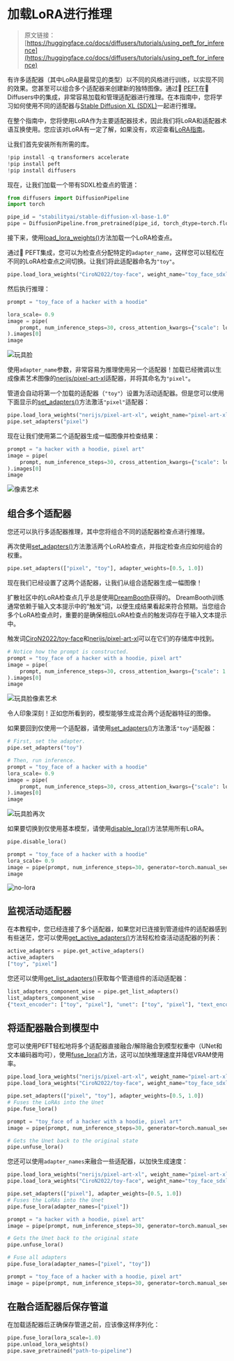 # 加载LoRA进行推理

> 原文链接：[https://huggingface.co/docs/diffusers/tutorials/using_peft_for_inference](https://huggingface.co/docs/diffusers/tutorials/using_peft_for_inference)

有许多适配器（其中LoRA是最常见的类型）以不同的风格进行训练，以实现不同的效果。您甚至可以组合多个适配器来创建新的独特图像。通过🤗 [PEFT](https://huggingface.co/docs/peft/index)在🤗 Diffusers中的集成，非常容易加载和管理适配器进行推理。在本指南中，您将学习如何使用不同的适配器与[Stable Diffusion XL (SDXL)](../api/pipelines/stable_diffusion/stable_diffusion_xl)一起进行推理。

在整个指南中，您将使用LoRA作为主要适配器技术，因此我们将LoRA和适配器术语互换使用。您应该对LoRA有一定了解，如果没有，欢迎查看[LoRA指南](https://huggingface.co/docs/peft/conceptual_guides/lora)。

让我们首先安装所有所需的库。

```py
!pip install -q transformers accelerate
!pip install peft
!pip install diffusers
```

现在，让我们加载一个带有SDXL检查点的管道：

```py
from diffusers import DiffusionPipeline
import torch

pipe_id = "stabilityai/stable-diffusion-xl-base-1.0"
pipe = DiffusionPipeline.from_pretrained(pipe_id, torch_dtype=torch.float16).to("cuda")
```

接下来，使用[load_lora_weights()](/docs/diffusers/v0.26.3/en/api/loaders/lora#diffusers.loaders.StableDiffusionXLLoraLoaderMixin.load_lora_weights)方法加载一个LoRA检查点。

通过🤗 PEFT集成，您可以为检查点分配特定的`adapter_name`，这样您可以轻松在不同的LoRA检查点之间切换。让我们将此适配器命名为`"toy"`。

```py
pipe.load_lora_weights("CiroN2022/toy-face", weight_name="toy_face_sdxl.safetensors", adapter_name="toy")
```

然后执行推理：

```py
prompt = "toy_face of a hacker with a hoodie"

lora_scale= 0.9
image = pipe(
    prompt, num_inference_steps=30, cross_attention_kwargs={"scale": lora_scale}, generator=torch.manual_seed(0)
).images[0]
image
```

![玩具脸](../Images/5113690135aa0bd78ddd1d3e7c53479d.png)

使用`adapter_name`参数，非常容易为推理使用另一个适配器！加载已经微调以生成像素艺术图像的[nerijs/pixel-art-xl](https://huggingface.co/nerijs/pixel-art-xl)适配器，并将其命名为`"pixel"`。

管道会自动将第一个加载的适配器（`"toy"`）设置为活动适配器。但是您可以使用下面显示的[set_adapters()](/docs/diffusers/v0.26.3/en/api/loaders/unet#diffusers.loaders.UNet2DConditionLoadersMixin.set_adapters)方法激活`"pixel"`适配器：

```py
pipe.load_lora_weights("nerijs/pixel-art-xl", weight_name="pixel-art-xl.safetensors", adapter_name="pixel")
pipe.set_adapters("pixel")
```

现在让我们使用第二个适配器生成一幅图像并检查结果：

```py
prompt = "a hacker with a hoodie, pixel art"
image = pipe(
    prompt, num_inference_steps=30, cross_attention_kwargs={"scale": lora_scale}, generator=torch.manual_seed(0)
).images[0]
image
```

![像素艺术](../Images/d01ebc0347358d4583b5ade26b841a6f.png)

## 组合多个适配器

您还可以执行多适配器推理，其中您将组合不同的适配器检查点进行推理。

再次使用[set_adapters()](/docs/diffusers/v0.26.3/en/api/loaders/unet#diffusers.loaders.UNet2DConditionLoadersMixin.set_adapters)方法激活两个LoRA检查点，并指定检查点应如何组合的权重。

```py
pipe.set_adapters(["pixel", "toy"], adapter_weights=[0.5, 1.0])
```

现在我们已经设置了这两个适配器，让我们从组合适配器生成一幅图像！

扩散社区中的LoRA检查点几乎总是使用[DreamBooth](https://huggingface.co/docs/diffusers/main/en/training/dreambooth)获得的。 DreamBooth训练通常依赖于输入文本提示中的“触发”词，以便生成结果看起来符合预期。当您组合多个LoRA检查点时，重要的是确保相应LoRA检查点的触发词存在于输入文本提示中。

触发词[CiroN2022/toy-face](https://hf.co/CiroN2022/toy-face)和[nerijs/pixel-art-xl](https://hf.co/nerijs/pixel-art-xl)可以在它们的存储库中找到。

```py
# Notice how the prompt is constructed.
prompt = "toy_face of a hacker with a hoodie, pixel art"
image = pipe(
    prompt, num_inference_steps=30, cross_attention_kwargs={"scale": 1.0}, generator=torch.manual_seed(0)
).images[0]
image
```

![玩具脸像素艺术](../Images/99de7c335e766f24d86d686716cfbe1c.png)

令人印象深刻！正如您所看到的，模型能够生成混合两个适配器特征的图像。

如果要回到仅使用一个适配器，请使用[set_adapters()](/docs/diffusers/v0.26.3/en/api/loaders/unet#diffusers.loaders.UNet2DConditionLoadersMixin.set_adapters)方法激活`"toy"`适配器：

```py
# First, set the adapter.
pipe.set_adapters("toy")

# Then, run inference.
prompt = "toy_face of a hacker with a hoodie"
lora_scale= 0.9
image = pipe(
    prompt, num_inference_steps=30, cross_attention_kwargs={"scale": lora_scale}, generator=torch.manual_seed(0)
).images[0]
image
```

![玩具脸再次](../Images/c176e32c69a0df1e6ed4b22f5a94350b.png)

如果要切换到仅使用基本模型，请使用[disable_lora()](/docs/diffusers/v0.26.3/en/api/loaders/unet#diffusers.loaders.UNet2DConditionLoadersMixin.disable_lora)方法禁用所有LoRA。

```py
pipe.disable_lora()

prompt = "toy_face of a hacker with a hoodie"
lora_scale= 0.9
image = pipe(prompt, num_inference_steps=30, generator=torch.manual_seed(0)).images[0]
image
```

![no-lora](../Images/13732666737056b846ce11880fe30289.png)

## 监视活动适配器

在本教程中，您已经连接了多个适配器，如果您对已连接到管道组件的适配器感到有些迷茫，您可以使用[get_active_adapters()](/docs/diffusers/v0.26.3/en/api/loaders/lora#diffusers.loaders.LoraLoaderMixin.get_active_adapters)方法轻松检查活动适配器的列表：

```py
active_adapters = pipe.get_active_adapters()
active_adapters
["toy", "pixel"]
```

您还可以使用[get_list_adapters()](/docs/diffusers/v0.26.3/en/api/loaders/lora#diffusers.loaders.LoraLoaderMixin.get_list_adapters)获取每个管道组件的活动适配器：

```py
list_adapters_component_wise = pipe.get_list_adapters()
list_adapters_component_wise
{"text_encoder": ["toy", "pixel"], "unet": ["toy", "pixel"], "text_encoder_2": ["toy", "pixel"]}
```

## 将适配器融合到模型中

您可以使用PEFT轻松地将多个适配器直接融合/解除融合到模型权重中（UNet和文本编码器均可），使用[fuse_lora()](/docs/diffusers/v0.26.3/en/api/loaders/lora#diffusers.loaders.LoraLoaderMixin.fuse_lora)方法，这可以加快推理速度并降低VRAM使用率。

```py
pipe.load_lora_weights("nerijs/pixel-art-xl", weight_name="pixel-art-xl.safetensors", adapter_name="pixel")
pipe.load_lora_weights("CiroN2022/toy-face", weight_name="toy_face_sdxl.safetensors", adapter_name="toy")

pipe.set_adapters(["pixel", "toy"], adapter_weights=[0.5, 1.0])
# Fuses the LoRAs into the Unet
pipe.fuse_lora()

prompt = "toy_face of a hacker with a hoodie, pixel art"
image = pipe(prompt, num_inference_steps=30, generator=torch.manual_seed(0)).images[0]

# Gets the Unet back to the original state
pipe.unfuse_lora()
```

您还可以使用`adapter_names`来融合一些适配器，以加快生成速度：

```py
pipe.load_lora_weights("nerijs/pixel-art-xl", weight_name="pixel-art-xl.safetensors", adapter_name="pixel")
pipe.load_lora_weights("CiroN2022/toy-face", weight_name="toy_face_sdxl.safetensors", adapter_name="toy")

pipe.set_adapters(["pixel"], adapter_weights=[0.5, 1.0])
# Fuses the LoRAs into the Unet
pipe.fuse_lora(adapter_names=["pixel"])

prompt = "a hacker with a hoodie, pixel art"
image = pipe(prompt, num_inference_steps=30, generator=torch.manual_seed(0)).images[0]

# Gets the Unet back to the original state
pipe.unfuse_lora()

# Fuse all adapters
pipe.fuse_lora(adapter_names=["pixel", "toy"])

prompt = "toy_face of a hacker with a hoodie, pixel art"
image = pipe(prompt, num_inference_steps=30, generator=torch.manual_seed(0)).images[0]
```

## 在融合适配器后保存管道

在加载适配器后正确保存管道之前，应该像这样序列化：

```py
pipe.fuse_lora(lora_scale=1.0)
pipe.unload_lora_weights()
pipe.save_pretrained("path-to-pipeline")
```
